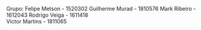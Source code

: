 Grupo:
Felipe Metson - 1520302
Guilherme Murad - 1810576
Mark Ribeiro - 1612043
Rodrigo Veiga - 1611418     
Victor Martins - 1811065

